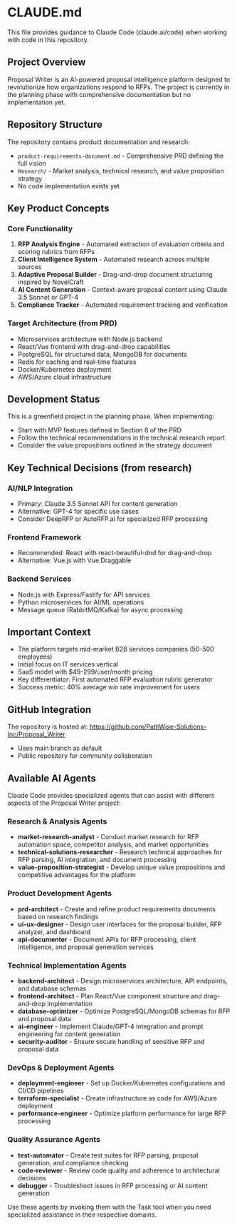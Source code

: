 # CLAUDE.md

This file provides guidance to Claude Code (claude.ai/code) when working with code in this repository.

## Project Overview

Proposal Writer is an AI-powered proposal intelligence platform designed to revolutionize how organizations respond to RFPs. The project is currently in the planning phase with comprehensive documentation but no implementation yet.

## Repository Structure

The repository contains product documentation and research:
- `product-requirements-document.md` - Comprehensive PRD defining the full vision
- `Research/` - Market analysis, technical research, and value proposition strategy
- No code implementation exists yet

## Key Product Concepts

### Core Functionality
1. **RFP Analysis Engine** - Automated extraction of evaluation criteria and scoring rubrics from RFPs
2. **Client Intelligence System** - Automated research across multiple sources
3. **Adaptive Proposal Builder** - Drag-and-drop document structuring inspired by NovelCraft
4. **AI Content Generation** - Context-aware proposal content using Claude 3.5 Sonnet or GPT-4
5. **Compliance Tracker** - Automated requirement tracking and verification

### Target Architecture (from PRD)
- Microservices architecture with Node.js backend
- React/Vue frontend with drag-and-drop capabilities
- PostgreSQL for structured data, MongoDB for documents
- Redis for caching and real-time features
- Docker/Kubernetes deployment
- AWS/Azure cloud infrastructure

## Development Status

This is a greenfield project in the planning phase. When implementing:
- Start with MVP features defined in Section 8 of the PRD
- Follow the technical recommendations in the technical research report
- Consider the value propositions outlined in the strategy document

## Key Technical Decisions (from research)

### AI/NLP Integration
- Primary: Claude 3.5 Sonnet API for content generation
- Alternative: GPT-4 for specific use cases
- Consider DeepRFP or AutoRFP.ai for specialized RFP processing

### Frontend Framework
- Recommended: React with react-beautiful-dnd for drag-and-drop
- Alternative: Vue.js with Vue.Draggable

### Backend Services
- Node.js with Express/Fastify for API services
- Python microservices for AI/ML operations
- Message queue (RabbitMQ/Kafka) for async processing

## Important Context

- The platform targets mid-market B2B services companies (50-500 employees)
- Initial focus on IT services vertical
- SaaS model with $49-299/user/month pricing
- Key differentiator: First automated RFP evaluation rubric generator
- Success metric: 40% average win rate improvement for users

## GitHub Integration

The repository is hosted at: https://github.com/PathWise-Solutions-Inc/Proposal_Writer
- Uses main branch as default
- Public repository for community collaboration

## Available AI Agents

Claude Code provides specialized agents that can assist with different aspects of the Proposal Writer project:

### Research & Analysis Agents
- **market-research-analyst** - Conduct market research for RFP automation space, competitor analysis, and market opportunities
- **technical-solutions-researcher** - Research technical approaches for RFP parsing, AI integration, and document processing
- **value-proposition-strategist** - Develop unique value propositions and competitive advantages for the platform

### Product Development Agents
- **prd-architect** - Create and refine product requirements documents based on research findings
- **ui-ux-designer** - Design user interfaces for the proposal builder, RFP analyzer, and dashboard
- **api-documenter** - Document APIs for RFP processing, client intelligence, and proposal generation services

### Technical Implementation Agents
- **backend-architect** - Design microservices architecture, API endpoints, and database schemas
- **frontend-architect** - Plan React/Vue component structure and drag-and-drop implementation
- **database-optimizer** - Optimize PostgreSQL/MongoDB schemas for RFP and proposal data
- **ai-engineer** - Implement Claude/GPT-4 integration and prompt engineering for content generation
- **security-auditor** - Ensure secure handling of sensitive RFP and proposal data

### DevOps & Deployment Agents
- **deployment-engineer** - Set up Docker/Kubernetes configurations and CI/CD pipelines
- **terraform-specialist** - Create infrastructure as code for AWS/Azure deployment
- **performance-engineer** - Optimize platform performance for large RFP processing

### Quality Assurance Agents
- **test-automator** - Create test suites for RFP parsing, proposal generation, and compliance checking
- **code-reviewer** - Review code quality and adherence to architectural decisions
- **debugger** - Troubleshoot issues in RFP processing or AI content generation

Use these agents by invoking them with the Task tool when you need specialized assistance in their respective domains.